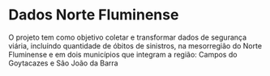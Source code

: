 # Dados Norte Fluminense

O projeto tem como objetivo coletar e transformar dados de segurança viária, incluíndo quantidade de óbitos de sinistros, na mesorregião do Norte Fluminense e em dois municípios que integram a região: Campos do Goytacazes e Sâo João da Barra
